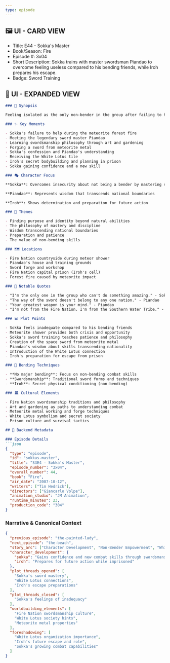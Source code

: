 ```yaml
---
type: episode
---
```


## 🖼️ UI - CARD VIEW

- Title: E44 - Sokka's Master
- Book/Season: Fire
- Episode #: 3x04
- Short Description: Sokka trains with master swordsman Piandao to overcome feeling useless compared to his bending friends, while Iroh prepares his escape.
- Badge: Sword Training

## 📖 UI - EXPANDED VIEW

```md
### 📖 Synopsis

Feeling isolated as the only non-bender in the group after failing to help stop a meteorite-caused forest fire, Sokka seeks training from the renowned sword master Piandao. Disguising his Water Tribe identity, Sokka learns the philosophy and discipline of swordsmanship through various tasks like painting and rock gardening. He forges his own sword from meteorite metal, demonstrating his creativity and resourcefulness. When Sokka confesses his true identity, Piandao reveals he knew all along and gives him a White Lotus tile. Meanwhile, Iroh begins his secret training regimen in prison, preparing for his eventual escape.

### ✨ Key Moments

- Sokka's failure to help during the meteorite forest fire
- Meeting the legendary sword master Piandao
- Learning swordsmanship philosophy through art and gardening
- Forging a sword from meteorite metal
- Sokka's confession and Piandao's understanding
- Receiving the White Lotus tile
- Iroh's secret bodybuilding and planning in prison
- Sokka gaining confidence and a new skill

### 🎭 Character Focus

**Sokka**: Overcomes insecurity about not being a bender by mastering swordsmanship

**Piandao**: Represents wisdom that transcends national boundaries

**Iroh**: Shows determination and preparation for future action

### 🌊 Themes

- Finding purpose and identity beyond natural abilities
- The philosophy of mastery and discipline
- Wisdom transcending national boundaries
- Preparation and patience
- The value of non-bending skills

### 🗺️ Locations

- Fire Nation countryside during meteor shower
- Piandao's house and training grounds
- Sword forge and workshop
- Fire Nation capital prison (Iroh's cell)
- Forest fire caused by meteorite impact

### 💬 Notable Quotes

- "I'm the only one in the group who can't do something amazing." - Sokka
- "The way of the sword doesn't belong to any one nation." - Piandao
- "Your greatest weapon is your mind." - Piandao
- "I'm not from the Fire Nation. I'm from the Southern Water Tribe." - Sokka

### 📊 Plot Points

- Sokka feels inadequate compared to his bending friends
- Meteorite shower provides both crisis and opportunity
- Sokka's sword training teaches patience and philosophy
- Creation of the space sword from meteorite metal
- Piandao's wisdom about skills transcending nationality
- Introduction of the White Lotus connection
- Iroh's preparation for escape from prison

### 🥋 Bending Techniques

- **No major bending**: Focus on non-bending combat skills
- **Swordsmanship**: Traditional sword forms and techniques
- **Iroh**: Secret physical conditioning (non-bending)

### 🏛️ Cultural Elements

- Fire Nation swordsmanship traditions and philosophy
- Art and gardening as paths to understanding combat
- Meteorite metal working and forge techniques
- White Lotus symbolism and secret society
- Prison culture and survival tactics

## 🔧 Backend Metadata

### Episode Details
```json
{
  "type": "episode",
  "id": "sokkas-master",
  "title": "S3E4 - Sokka's Master",
  "episode_number": "3x04",
  "overall_number": 44,
  "book": "Fire",
  "air_date": "2007-10-12",
  "writers": ["Tim Hedrick"],
  "directors": ["Giancarlo Volpe"],
  "animation_studio": "JM Animation",
  "runtime_minutes": 23,
  "production_code": "304"
}
```

### Narrative & Canonical Context
```json
{
  "previous_episode": "the-painted-lady",
  "next_episode": "the-beach",
  "story_arc": ["Character Development", "Non-Bender Empowerment", "White Lotus Introduction"],
  "character_development": {
    "sokka": "Gains confidence and new combat skills through swordsmanship",
    "iroh": "Prepares for future action while imprisoned"
  },
  "plot_threads_opened": [
    "Sokka's sword mastery",
    "White Lotus connections",
    "Iroh's escape preparations"
  ],
  "plot_threads_closed": [
    "Sokka's feelings of inadequacy"
  ],
  "worldbuilding_elements": [
    "Fire Nation swordsmanship culture",
    "White Lotus society hints",
    "Meteorite metal properties"
  ],
  "foreshadowing": [
    "White Lotus organization importance",
    "Iroh's future escape and role",
    "Sokka's growing combat capabilities"
  ]
}
```